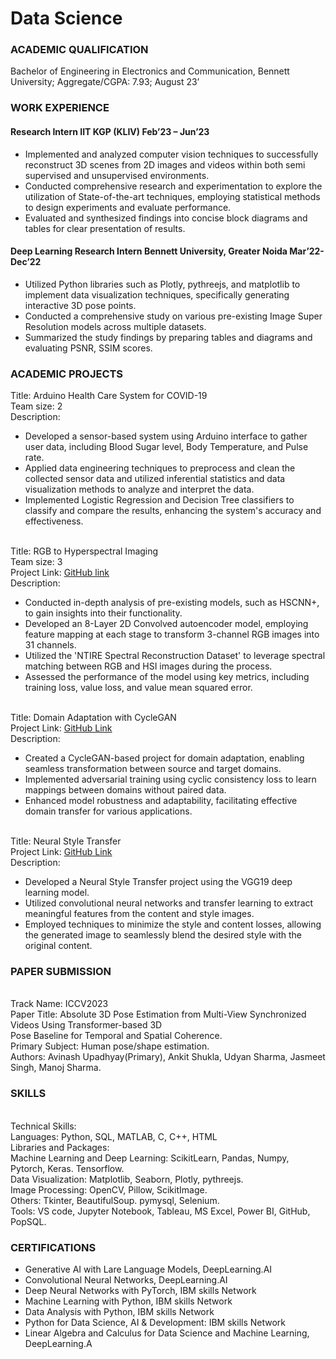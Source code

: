 # Data Science
### ACADEMIC QUALIFICATION 
Bachelor of Engineering in Electronics and Communication, Bennett University; Aggregate/CGPA: 7.93; August 23’ 
 
### WORK EXPERIENCE
#### Research Intern IIT KGP (KLIV) Feb’23 – Jun’23 
 
- Implemented and analyzed computer vision techniques to successfully reconstruct 3D scenes from 2D images 
and videos within both semi supervised and unsupervised environments. 
- Conducted comprehensive research and experimentation to explore the utilization of State-of-the-art 
techniques, employing statistical methods to design experiments and evaluate performance. 
- Evaluated and synthesized findings into concise block diagrams and tables for clear presentation of results. 
 
#### Deep Learning Research Intern Bennett University, Greater Noida Mar’22- Dec’22 
 
- Utilized Python libraries such as Plotly, pythreejs, and matplotlib to implement data visualization techniques, 
specifically generating interactive 3D pose points. 
- Conducted a comprehensive study on various pre-existing Image Super Resolution models across multiple 
datasets. 
- Summarized the study findings by preparing tables and diagrams and evaluating PSNR, SSIM scores.

### ACADEMIC PROJECTS 
Title: Arduino Health Care System for COVID-19 
<br/>Team size: 2 
<br/>Description:
- Developed a sensor-based system using Arduino interface to gather user data, including Blood Sugar 
level, Body Temperature, and Pulse rate. 
- Applied data engineering techniques to preprocess and clean the collected sensor data and utilized 
inferential statistics and data visualization methods to analyze and interpret the data. 
- Implemented Logistic Regression and Decision Tree classifiers to classify and compare the results, 
enhancing the system's accuracy and effectiveness. 
 
<br/>Title: RGB to Hyperspectral Imaging 
<br/>Team size: 3
<br/>Project Link: [GitHub link](https://github.com/jasmeetsingh-028/RGB2HSI)
<br/>Description: 
- Conducted in-depth analysis of pre-existing models, such as HSCNN+, to gain insights into their 
functionality. 
- Developed an 8-Layer 2D Convolved autoencoder model, employing feature mapping at each stage to 
transform 3-channel RGB images into 31 channels. 
- Utilized the 'NTIRE Spectral Reconstruction Dataset' to leverage spectral matching between RGB and 
HSI images during the process. 
- Assessed the performance of the model using key metrics, including training loss, value loss, and value 
mean squared error. 
 
<br/>Title: Domain Adaptation with CycleGAN
<br/>Project Link: [GitHub Link](https://github.com/jasmeetsingh-028/Domain-Adaptation-using-Cycle-GAN)
<br/>Description:
- Created a CycleGAN-based project for domain adaptation, enabling seamless transformation between 
source and target domains. 
- Implemented adversarial training using cyclic consistency loss to learn mappings between domains 
without paired data. 
- Enhanced model robustness and adaptability, facilitating effective domain transfer for various 
applications.

<br/>Title: Neural Style Transfer 
<br/>Project Link: [GitHub Link](https://github.com/jasmeetsingh-028/Neural-Style-Transfer-using-VGG19)
<br/>Description: 
- Developed a Neural Style Transfer project using the VGG19 deep learning model. 
- Utilized convolutional neural networks and transfer learning to extract meaningful features from the 
content and style images. 
- Employed techniques to minimize the style and content losses, allowing the generated image to 
seamlessly blend the desired style with the original content. 
 
### PAPER SUBMISSION 
<br/>Track Name: ICCV2023 
<br/>Paper Title: Absolute 3D Pose Estimation from Multi-View Synchronized Videos Using Transformer-based 3D 
<br/>Pose Baseline for Temporal and Spatial Coherence. 
<br/>Primary Subject: Human pose/shape estimation.
<br/>Authors: Avinash Upadhyay(Primary), Ankit Shukla, Udyan Sharma, Jasmeet Singh, Manoj Sharma. 
 
### SKILLS 
<br/>Technical Skills:
<br/>Languages: Python, SQL, MATLAB, C, C++, HTML 
<br/>Libraries and Packages: 
<br/>Machine Learning and Deep Learning: ScikitLearn, Pandas, Numpy, Pytorch, Keras. Tensorflow. 
<br/>Data Visualization: Matplotlib, Seaborn, Plotly, pythreejs. 
<br/>Image Processing: OpenCV, Pillow, ScikitImage. 
<br/>Others: Tkinter, BeautifulSoup. pymysql, Selenium. 
<br/>Tools: VS code, Jupyter Notebook, Tableau, MS Excel, Power BI, GitHub, PopSQL.
 
### CERTIFICATIONS 
- Generative AI with Lare Language Models, DeepLearning.AI 
- Convolutional Neural Networks, DeepLearning.AI
- Deep Neural Networks with PyTorch, IBM skills Network 
- Machine Learning with Python, IBM skills Network 
- Data Analysis with Python, IBM skills Network 
- Python for Data Science, AI & Development: IBM skills Network 
- Linear Algebra and Calculus for Data Science and Machine Learning, DeepLearning.A
